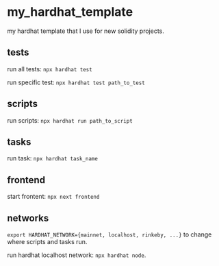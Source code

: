 # my_hardhat_template

my hardhat template that I use for new solidity projects.

## tests

run all tests: `npx hardhat test`

run specific test: `npx hardhat test path_to_test`

## scripts

run scripts: `npx hardhat run path_to_script`

## tasks

run task: `npx hardhat task_name`

## frontend

start frontent: `npx next frontend`

## networks

`export HARDHAT_NETWORK={mainnet, localhost, rinkeby, ...}` to change where scripts and tasks run.

run hardhat localhost network: `npx hardhat node`.
